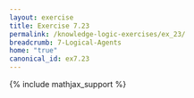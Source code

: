```yaml
---
layout: exercise
title: Exercise 7.23
permalink: /knowledge-logic-exercises/ex_23/
breadcrumb: 7-Logical-Agents
home: "true"
canonical_id: ex7.23
---
```


{% include mathjax_support %}


